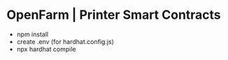 # OpenFarm | Printer Smart Contracts

* npm install
* create .env (for hardhat.config.js)
* npx hardhat compile